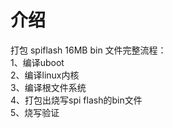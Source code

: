 # 介绍
打包 spiflash 16MB bin 文件完整流程：<br>
1、编译uboot<br>
2、编译linux内核<br>
3、编译根文件系统<br>
4、打包出烧写spi flash的bin文件<br>
5、烧写验证<br>
